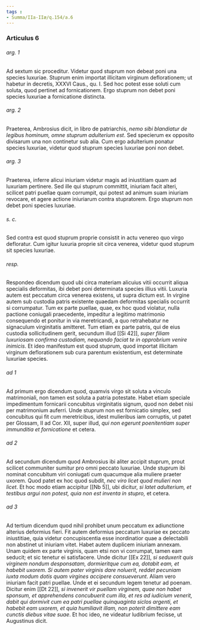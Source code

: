 ```yaml
---
tags : 
- Summa/IIa-IIæ/q.154/a.6
---
```


### Articulus 6

###### arg. 1
Ad sextum sic proceditur. Videtur quod stuprum non debeat poni una species luxuriae. Stuprum enim importat illicitam virginum deflorationem; ut habetur in decretis, XXXVI Caus., qu. I. Sed hoc potest esse soluti cum soluta, quod pertinet ad fornicationem. Ergo stuprum non debet poni species luxuriae a fornicatione distincta.

###### arg. 2
Praeterea, Ambrosius dicit, in libro de patriarchis, *nemo sibi blandiatur de legibus hominum, omne stuprum adulterium est*. Sed specierum ex opposito divisarum una non continetur sub alia. Cum ergo adulterium ponatur species luxuriae, videtur quod stuprum species luxuriae poni non debet.

###### arg. 3
Praeterea, inferre alicui iniuriam videtur magis ad iniustitiam quam ad luxuriam pertinere. Sed ille qui stuprum committit, iniuriam facit alteri, scilicet patri puellae quam corrumpit, qui potest ad animum suam iniuriam revocare, et agere actione iniuriarum contra stupratorem. Ergo stuprum non debet poni species luxuriae.

###### s. c.
Sed contra est quod stuprum proprie consistit in actu venereo quo virgo defloratur. Cum igitur luxuria proprie sit circa venerea, videtur quod stuprum sit species luxuriae.

###### resp.
Respondeo dicendum quod ubi circa materiam alicuius vitii occurrit aliqua specialis deformitas, ibi debet poni determinata species illius vitii. Luxuria autem est peccatum circa venerea existens, ut supra dictum est. In virgine autem sub custodia patris existente quaedam deformitas specialis occurrit si corrumpatur. Tum ex parte puellae, quae, ex hoc quod violatur, nulla pactione coniugali praecedente, impeditur a legitimo matrimonio consequendo et ponitur in via meretricandi, a quo retrahebatur ne signaculum virginitatis amitteret. Tum etiam ex parte patris, qui de eius custodia sollicitudinem gerit, secundum illud [[Si 42]], *super filiam luxuriosam confirma custodiam, nequando faciat te in opprobrium venire inimicis*. Et ideo manifestum est quod stuprum, quod importat illicitam virginum deflorationem sub cura parentum existentium, est determinate luxuriae species.

###### ad 1
Ad primum ergo dicendum quod, quamvis virgo sit soluta a vinculo matrimoniali, non tamen est soluta a patria potestate. Habet etiam speciale impedimentum fornicarii concubitus virginitatis signum, quod non debet nisi per matrimonium auferri. Unde stuprum non est fornicatio simplex, sed concubitus qui fit cum meretricibus, idest mulieribus iam corruptis, ut patet per Glossam, II ad Cor. XII, super illud, *qui non egerunt poenitentiam super immunditia et fornicatione* et cetera.

###### ad 2
Ad secundum dicendum quod Ambrosius ibi aliter accipit stuprum, prout scilicet communiter sumitur pro omni peccato luxuriae. Unde stuprum ibi nominat concubitum viri coniugati cum quacumque alia muliere praeter uxorem. Quod patet ex hoc quod subdit, *nec viro licet quod mulieri non licet*. Et hoc modo etiam accipitur [[Nb 5]], ubi dicitur, *si latet adulterium, et testibus argui non potest, quia non est inventa in stupro,* et cetera.

###### ad 3
Ad tertium dicendum quod nihil prohibet unum peccatum ex adiunctione alterius deformius fieri. Fit autem deformius peccatum luxuriae ex peccato iniustitiae, quia videtur concupiscentia esse inordinatior quae a delectabili non abstinet ut iniuriam vitet. Habet autem duplicem iniuriam annexam. Unam quidem ex parte virginis, quam etsi non vi corrumpat, tamen eam seducit; et sic tenetur ei satisfacere. Unde dicitur [[Ex 22]], *si seduxerit quis virginem nondum desponsatam, dormieritque cum ea, dotabit eam, et habebit uxorem. Si autem pater virginis dare noluerit, reddet pecuniam iuxta modum dotis quam virgines accipere consueverunt*. Aliam vero iniuriam facit patri puellae. Unde et ei secundum legem tenetur ad poenam. Dicitur enim [[Dt 22]], *si invenerit vir puellam virginem, quae non habet sponsum, et apprehendens concubuerit cum illa, et res ad iudicium venerit, dabit qui dormivit cum ea patri puellae quinquaginta siclos argenti, et habebit eam uxorem, et quia humiliavit illam, non poterit dimittere eam cunctis diebus vitae suae*. Et hoc ideo, ne videatur ludibrium fecisse, ut Augustinus dicit.

